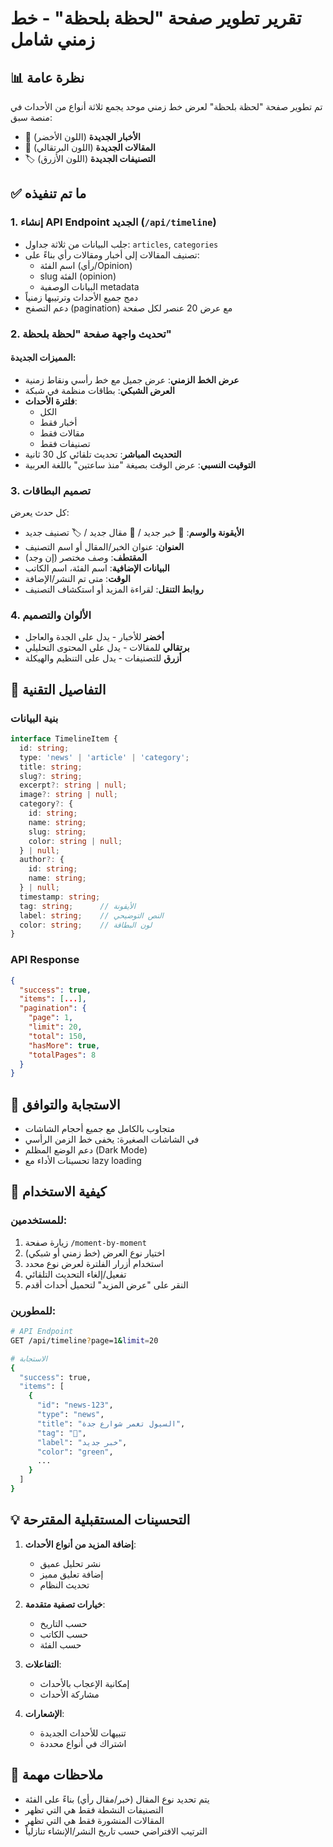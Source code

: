 # تقرير تطوير صفحة "لحظة بلحظة" - خط زمني شامل

## 📊 نظرة عامة
تم تطوير صفحة "لحظة بلحظة" لعرض خط زمني موحد يجمع ثلاثة أنواع من الأحداث في منصة سبق:
- 📢 **الأخبار الجديدة** (اللون الأخضر)
- 📝 **المقالات الجديدة** (اللون البرتقالي)  
- 🏷️ **التصنيفات الجديدة** (اللون الأزرق)

## ✅ ما تم تنفيذه

### 1. إنشاء API Endpoint الجديد (`/api/timeline`)
- جلب البيانات من ثلاثة جداول: `articles`, `categories`
- تصنيف المقالات إلى أخبار ومقالات رأي بناءً على:
  - اسم الفئة (رأي/Opinion)
  - slug الفئة (opinion)
  - البيانات الوصفية metadata
- دمج جميع الأحداث وترتيبها زمنياً
- دعم التصفح (pagination) مع عرض 20 عنصر لكل صفحة

### 2. تحديث واجهة صفحة "لحظة بلحظة"
#### المميزات الجديدة:
- **عرض الخط الزمني**: عرض جميل مع خط رأسي ونقاط زمنية
- **العرض الشبكي**: بطاقات منظمة في شبكة
- **فلترة الأحداث**: 
  - الكل
  - أخبار فقط
  - مقالات فقط
  - تصنيفات فقط
- **التحديث المباشر**: تحديث تلقائي كل 30 ثانية
- **التوقيت النسبي**: عرض الوقت بصيغة "منذ ساعتين" باللغة العربية

### 3. تصميم البطاقات
كل حدث يعرض:
- **الأيقونة والوسم**: 📢 خبر جديد / 📝 مقال جديد / 🏷️ تصنيف جديد
- **العنوان**: عنوان الخبر/المقال أو اسم التصنيف
- **المقتطف**: وصف مختصر (إن وجد)
- **البيانات الإضافية**: اسم الفئة، اسم الكاتب
- **الوقت**: متى تم النشر/الإضافة
- **روابط التنقل**: لقراءة المزيد أو استكشاف التصنيف

### 4. الألوان والتصميم
- **أخضر** للأخبار - يدل على الجدة والعاجل
- **برتقالي** للمقالات - يدل على المحتوى التحليلي
- **أزرق** للتصنيفات - يدل على التنظيم والهيكلة

## 🔧 التفاصيل التقنية

### بنية البيانات
```typescript
interface TimelineItem {
  id: string;
  type: 'news' | 'article' | 'category';
  title: string;
  slug?: string;
  excerpt?: string | null;
  image?: string | null;
  category?: {
    id: string;
    name: string;
    slug: string;
    color: string | null;
  } | null;
  author?: {
    id: string;
    name: string;
  } | null;
  timestamp: string;
  tag: string;      // الأيقونة
  label: string;    // النص التوضيحي
  color: string;    // لون البطاقة
}
```

### API Response
```json
{
  "success": true,
  "items": [...],
  "pagination": {
    "page": 1,
    "limit": 20,
    "total": 150,
    "hasMore": true,
    "totalPages": 8
  }
}
```

## 📱 الاستجابة والتوافق
- متجاوب بالكامل مع جميع أحجام الشاشات
- في الشاشات الصغيرة: يخفى خط الزمن الرأسي
- دعم الوضع المظلم (Dark Mode)
- تحسينات الأداء مع lazy loading

## 🚀 كيفية الاستخدام

### للمستخدمين:
1. زيارة صفحة `/moment-by-moment`
2. اختيار نوع العرض (خط زمني أو شبكي)
3. استخدام أزرار الفلترة لعرض نوع محدد
4. تفعيل/إلغاء التحديث التلقائي
5. النقر على "عرض المزيد" لتحميل أحداث أقدم

### للمطورين:
```bash
# API Endpoint
GET /api/timeline?page=1&limit=20

# الاستجابة
{
  "success": true,
  "items": [
    {
      "id": "news-123",
      "type": "news",
      "title": "السيول تغمر شوارع جدة",
      "tag": "📢",
      "label": "خبر جديد",
      "color": "green",
      ...
    }
  ]
}
```

## 💡 التحسينات المستقبلية المقترحة
1. **إضافة المزيد من أنواع الأحداث**:
   - نشر تحليل عميق
   - إضافة تعليق مميز
   - تحديث النظام

2. **خيارات تصفية متقدمة**:
   - حسب التاريخ
   - حسب الكاتب
   - حسب الفئة

3. **التفاعلات**:
   - إمكانية الإعجاب بالأحداث
   - مشاركة الأحداث

4. **الإشعارات**:
   - تنبيهات للأحداث الجديدة
   - اشتراك في أنواع محددة

## 📌 ملاحظات مهمة
- يتم تحديد نوع المقال (خبر/مقال رأي) بناءً على الفئة
- التصنيفات النشطة فقط هي التي تظهر
- المقالات المنشورة فقط هي التي تظهر
- الترتيب الافتراضي حسب تاريخ النشر/الإنشاء تنازلياً 